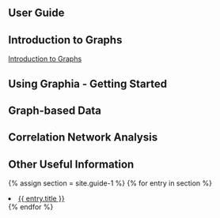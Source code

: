 ## User Guide

## Introduction to Graphs

[Introduction to Graphs]({{site.url}}/guide/graph_introduction.html)



## Using Graphia - Getting Started
## Graph-based Data
## Correlation Network Analysis
## Other Useful Information

{% assign section = site.guide-1 %}
{% for entry in section %}
  <li {% if page.url == entry.url %} class="active"{% endif %}>
    <a href="{{ entry.url }}">{{ entry.title }}</a>
  </li>
{% endfor %}
</ul>
